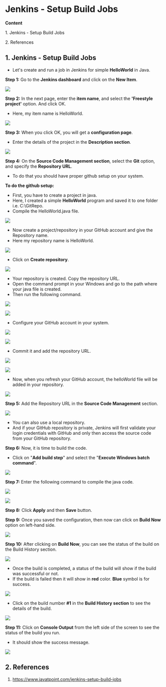 # Jenkins - Setup Build Jobs

**Content**

1\. Jenkins - Setup Build Jobs

2\. References

## 1. Jenkins - Setup Build Jobs

-   Let's create and run a job in Jenkins for simple **HelloWorld** in Java.

**Step 1:** Go to the **Jenkins dashboard** and click on the **New Item**.

![](media/ad64392f5031fb037d221833280067a1.png)

**Step 2:** In the next page, enter the **item name**, and select the **'Freestyle project'** option. And click OK.

-   Here, my item name is HelloWorld.

![](media/7082ec4914057857a455880796bba2a7.png)

**Step 3:** When you click OK, you will get a **configuration page**.

-   Enter the details of the project in the **Description section**.

![](media/9c1755584468cb7b277d7077558b47e3.png)

**Step 4:** On the **Source Code Management section**, select the **Git** option, and specify the **Repository URL**.

-   To do that you should have proper github setup on your system.

**To do the github setup:**

-   First, you have to create a project in java.
-   Here, I created a simple **HelloWorld** program and saved it to one folder i.e. C:\\GitRepo.
-   Compile the HelloWorld.java file.

![](media/52e0b4d00230c173686f6db474ae7d2d.png)

-   Now create a project/repository in your GitHub account and give the Repository name.
-   Here my repository name is HelloWorld.

![](media/2367b4f97d03095a122aafe2ac95ab27.png)

-   Click on **Create repository**.

![](media/8ff2c1f1636b7fc9ad0621ba2df5af50.png)

-   Your repository is created. Copy the repository URL.
-   Open the command prompt in your Windows and go to the path where your java file is created.
-   Then run the following command.

![](media/a14a37fe45c0d0f08036ef3ab09b4bb1.png)

![](media/069fde03d5821b05e547861a948e45c6.png)

-   Configure your GitHub account in your system.

![](media/72bc8244948fd6749d2d7542e720cf78.png)

![](media/fbf0520e09cc2d0b4ba57accfb7061cb.png)

-   Commit it and add the repository URL.

![](media/cc2eb9cc633627ad5b06cbbe08bf302b.png)

![](media/bab380fec50161b842babd5a08efe618.png)

-   Now, when you refresh your GitHub account, the helloWorld file will be added in your repository.

![](media/c11fa6999d664451aefc79d500a4742a.png)

**Step 5:** Add the Repository URL in the **Source Code Management** section.

![](media/26682d49b0668e330110b0f3c5ddc4c4.png)

-   You can also use a local repository.
-   And if your GitHub repository is private, Jenkins will first validate your login credentials with GitHub and only then access the source code from your GitHub repository.

**Step 6:** Now, it is time to build the code.

-   Click on "**Add build step**" and select the "**Execute Windows batch command**".

![](media/a3c77cf3c2ff97021fecf739812678b5.png)

**Step 7:** Enter the following command to compile the java code.

![](media/e867492deaf8eeb80370f4120b9aaea5.png)

![](media/23ac4e79b2b4a3510836f2e23557358f.png)

**Step 8:** Click **Apply** and then **Save** button.

**Step 9:** Once you saved the configuration, then now can click on **Build Now** option on left-hand side.

![](media/7e997146591a0224ec330a852eee8cae.png)

**Step 10:** After clicking on **Build Now**, you can see the status of the build on the Build History section.

![](media/e80abacd6957c258fe0a0a64dd3c8d82.png)

-   Once the build is completed, a status of the build will show if the build was successful or not.
-   If the build is failed then it will show in **red** color. **Blue** symbol is for success.

![](media/b332fecd7162b300eab5eacba6e549ce.png)

-   Click on the build number **\#1** in the **Build History section** to see the details of the build.

![](media/7307cdec032a833adf71ad5bbe3115d1.png)

**Step 11:** Click on **Console Output** from the left side of the screen to see the status of the build you run.

-   It should show the success message.

![](media/9e1b747d77deac5a4ceda4ce4cd791b5.png)

## 2. References

1.  https://www.javatpoint.com/jenkins-setup-build-jobs
